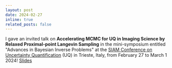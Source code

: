 ```yaml
---
layout: post
date: 2024-02-27
inline: true
related_posts: false
---
```


I gave an invited talk on <b>Accelerating MCMC for UQ in Imaging Science by Relaxed Proximal-point Langevin Sampling</b> in the mini-symposium entitled "Advances in Bayesian Inverse Problems" at the <a href="https://www.siam.org/conferences/cm/conference/uq24">SIAM Conference on Uncertainty Quantification</a> (UQ) in Trieste, Italy, from February 27 to March 1 2024! [Slides](/assets/pdf/IMLA_Talk_SIAM_UQ_2024.pdf)
